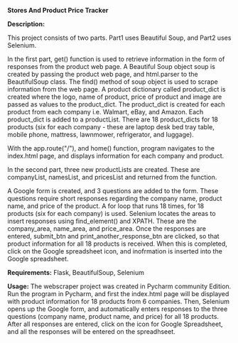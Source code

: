 **Stores And Product Price Tracker**

**Description:**

This project consists of two parts. Part1 uses Beautiful Soup, and Part2 uses Selenium.

In the first part, get() function is used to retrieve information in the form of responses from the product web page. 
A Beautiful Soup object soup is created by passing the product web page, and html.parser to the BeautifulSoup class.
The find() method of soup object is used to scrape information from the web page.
A product dictionary called product_dict is created where the logo, name of product, price of product and image are
passed as values to the product_dict. The product_dict is created for each product from each company i.e. Walmart,
eBay, and Amazon.
Each product_dict is added to a productList. There are 18 product_dicts for 18 products (six for each company - these
are laptop desk bed tray table, mobile phone, mattress, lawnmower, refrigerator, and luggage).


With the app.route("/"), and home() function, program navigates to the index.html page, and displays information
for each company and product.


In the second part, three new productLists are created. These are companyList, namesList, and pricesList and returned from
the function.

A Google form is created, and 3 questions are added to the form. These questions require short responses regarding the
company name, product name, and price of the product. A for loop that runs 18 times, for 18 products (six for each company)
is used. Selenium locates the areas to insert responses using find_element() and XPATH. These are the company_area, name_area,
and price_area. Once the responses are entered, submit_btn and print_another_response_btn are clicked, so that product information
for all 18 products is received. When this is completed, click on the Google spreadsheet icon, and inofrmation is inserted into
the Google spreadsheet.

**Requirements:**
Flask, BeautifulSoup, Selenium

**Usage:**
The webscraper project was created in Pycharm community Edition. Run the program in Pycharm, and first the index.html page
will be displayed with product information for 18 products from 6 companies.
Then, Selenium opens up the Google form, and automatically enters responses to the three questions (company name, product name, and price)
for all 18 products.
After all responses are entered, click on the icon for Google Spreadsheet, and all the responses will be entered on the spreadhseet.
